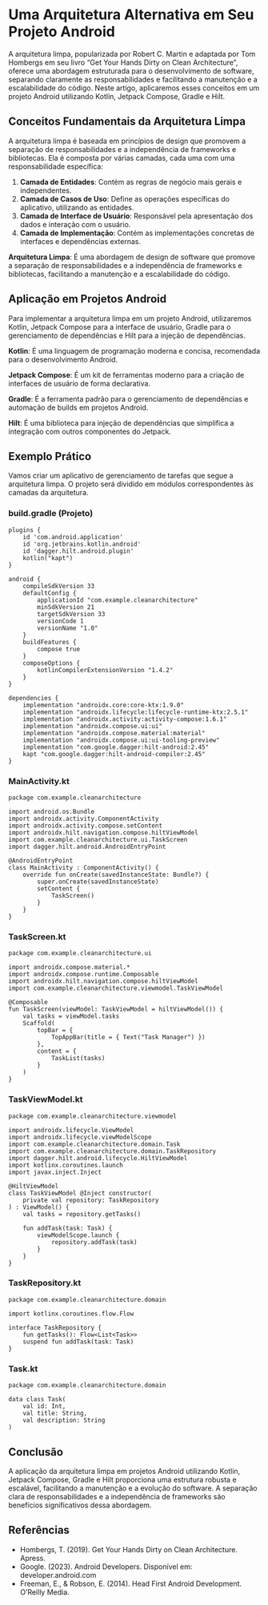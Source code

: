 # Uma Arquitetura Alternativa em Seu Projeto Android
A arquitetura limpa, popularizada por Robert C. Martin e adaptada por Tom Hombergs em seu livro “Get Your Hands Dirty on Clean Architecture”, oferece uma abordagem estruturada para o desenvolvimento de software, separando claramente as responsabilidades e facilitando a manutenção e a escalabilidade do código. Neste artigo, aplicaremos esses conceitos em um projeto Android utilizando Kotlin, Jetpack Compose, Gradle e Hilt.

## Conceitos Fundamentais da Arquitetura Limpa
A arquitetura limpa é baseada em princípios de design que promovem a separação de responsabilidades e a independência de frameworks e bibliotecas. Ela é composta por várias camadas, cada uma com uma responsabilidade específica:

1. **Camada de Entidades**: Contém as regras de negócio mais gerais e independentes.
2. **Camada de Casos de Uso**: Define as operações específicas do aplicativo, utilizando as entidades.
3. **Camada de Interface de Usuário**: Responsável pela apresentação dos dados e interação com o usuário.
4. **Camada de Implementação**: Contém as implementações concretas de interfaces e dependências externas.


**Arquitetura Limpa**: É uma abordagem de design de software que promove a separação de responsabilidades e a independência de frameworks e bibliotecas, facilitando a manutenção e a escalabilidade do código.

## Aplicação em Projetos Android
Para implementar a arquitetura limpa em um projeto Android, utilizaremos Kotlin, Jetpack Compose para a interface de usuário, Gradle para o gerenciamento de dependências e Hilt para a injeção de dependências.

**Kotlin**: É uma linguagem de programação moderna e concisa, recomendada para o desenvolvimento Android.

**Jetpack Compose**: É um kit de ferramentas moderno para a criação de interfaces de usuário de forma declarativa.

**Gradle**: É a ferramenta padrão para o gerenciamento de dependências e automação de builds em projetos Android.

**Hilt**: É uma biblioteca para injeção de dependências que simplifica a integração com outros componentes do Jetpack.

## Exemplo Prático
Vamos criar um aplicativo de gerenciamento de tarefas que segue a arquitetura limpa. O projeto será dividido em módulos correspondentes às camadas da arquitetura.

### build.gradle (Projeto)
```
plugins {
    id 'com.android.application'
    id 'org.jetbrains.kotlin.android'
    id 'dagger.hilt.android.plugin'
    kotlin("kapt")
}

android {
    compileSdkVersion 33
    defaultConfig {
        applicationId "com.example.cleanarchitecture"
        minSdkVersion 21
        targetSdkVersion 33
        versionCode 1
        versionName "1.0"
    }
    buildFeatures {
        compose true
    }
    composeOptions {
        kotlinCompilerExtensionVersion "1.4.2"
    }
}

dependencies {
    implementation "androidx.core:core-ktx:1.9.0"
    implementation "androidx.lifecycle:lifecycle-runtime-ktx:2.5.1"
    implementation "androidx.activity:activity-compose:1.6.1"
    implementation "androidx.compose.ui:ui"
    implementation "androidx.compose.material:material"
    implementation "androidx.compose.ui:ui-tooling-preview"
    implementation "com.google.dagger:hilt-android:2.45"
    kapt "com.google.dagger:hilt-android-compiler:2.45"
}
```

### MainActivity.kt
```
package com.example.cleanarchitecture

import android.os.Bundle
import androidx.activity.ComponentActivity
import androidx.activity.compose.setContent
import androidx.hilt.navigation.compose.hiltViewModel
import com.example.cleanarchitecture.ui.TaskScreen
import dagger.hilt.android.AndroidEntryPoint

@AndroidEntryPoint
class MainActivity : ComponentActivity() {
    override fun onCreate(savedInstanceState: Bundle?) {
        super.onCreate(savedInstanceState)
        setContent {
            TaskScreen()
        }
    }
}
```

### TaskScreen.kt
```
package com.example.cleanarchitecture.ui

import androidx.compose.material.*
import androidx.compose.runtime.Composable
import androidx.hilt.navigation.compose.hiltViewModel
import com.example.cleanarchitecture.viewmodel.TaskViewModel

@Composable
fun TaskScreen(viewModel: TaskViewModel = hiltViewModel()) {
    val tasks = viewModel.tasks
    Scaffold(
        topBar = {
            TopAppBar(title = { Text("Task Manager") })
        },
        content = {
            TaskList(tasks)
        }
    )
}
```

### TaskViewModel.kt
```
package com.example.cleanarchitecture.viewmodel

import androidx.lifecycle.ViewModel
import androidx.lifecycle.viewModelScope
import com.example.cleanarchitecture.domain.Task
import com.example.cleanarchitecture.domain.TaskRepository
import dagger.hilt.android.lifecycle.HiltViewModel
import kotlinx.coroutines.launch
import javax.inject.Inject

@HiltViewModel
class TaskViewModel @Inject constructor(
    private val repository: TaskRepository
) : ViewModel() {
    val tasks = repository.getTasks()

    fun addTask(task: Task) {
        viewModelScope.launch {
            repository.addTask(task)
        }
    }
}
```

### TaskRepository.kt
```
package com.example.cleanarchitecture.domain

import kotlinx.coroutines.flow.Flow

interface TaskRepository {
    fun getTasks(): Flow<List<Task>>
    suspend fun addTask(task: Task)
}
```

### Task.kt
```
package com.example.cleanarchitecture.domain

data class Task(
    val id: Int,
    val title: String,
    val description: String
)
```

## Conclusão
A aplicação da arquitetura limpa em projetos Android utilizando Kotlin, Jetpack Compose, Gradle e Hilt proporciona uma estrutura robusta e escalável, facilitando a manutenção e a evolução do software. A separação clara de responsabilidades e a independência de frameworks são benefícios significativos dessa abordagem.

## Referências
* Hombergs, T. (2019). Get Your Hands Dirty on Clean Architecture. Apress.
* Google. (2023). Android Developers. Disponível em: developer.android.com
* Freeman, E., & Robson, E. (2014). Head First Android Development. O’Reilly Media.